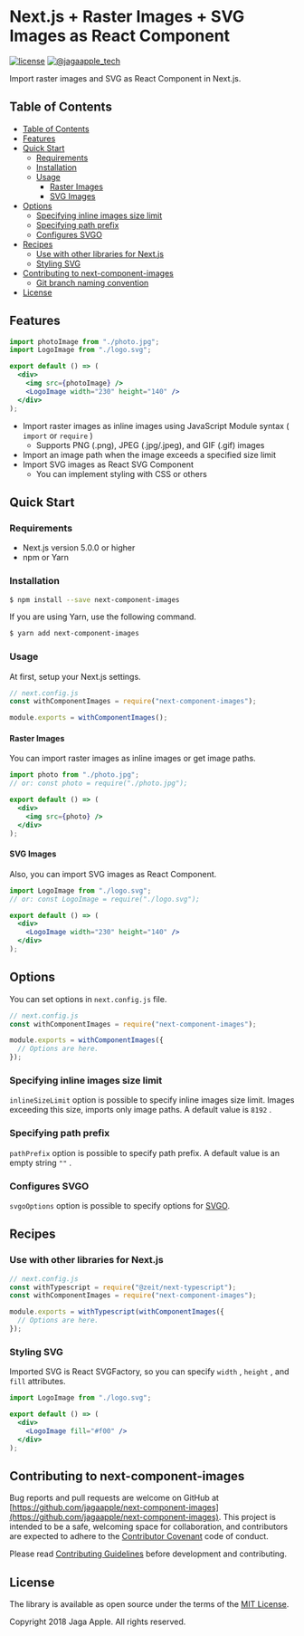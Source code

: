 <!-- ======================================================================================================================= -->
<!-- README                                                                                                                  -->
<!-- ======================================================================================================================= -->
# Next.js + Raster Images + SVG Images as React Component

[![license](https://img.shields.io/github/license/jagaapple/next-component-images.svg)](https://opensource.org/licenses/MIT)
[![@jagaapple_tech](https://img.shields.io/badge/contact-%40jagaapple_tech-blue.svg)](https://twitter.com/jagaapple_tech)

Import raster images and SVG as React Component in Next.js.


## Table of Contents

<!-- TOC depthFrom:2 -->

- [Table of Contents](#table-of-contents)
- [Features](#features)
- [Quick Start](#quick-start)
  - [Requirements](#requirements)
  - [Installation](#installation)
  - [Usage](#usage)
    - [Raster Images](#raster-images)
    - [SVG Images](#svg-images)
- [Options](#options)
  - [Specifying inline images size limit](#specifying-inline-images-size-limit)
  - [Specifying path prefix](#specifying-path-prefix)
  - [Configures SVGO](#configures-svgo)
- [Recipes](#recipes)
  - [Use with other libraries for Next.js](#use-with-other-libraries-for-nextjs)
  - [Styling SVG](#styling-svg)
- [Contributing to next-component-images](#contributing-to-next-component-images)
  - [Git branch naming convention](#git-branch-naming-convention)
- [License](#license)

<!-- /TOC -->


## Features
```jsx
import photoImage from "./photo.jpg";
import LogoImage from "./logo.svg";

export default () => (
  <div>
    <img src={photoImage} />
    <LogoImage width="230" height="140" />
  </div>
);
```

- Import raster images as inline images using JavaScript Module syntax ( `import` or `require` )
  - Supports PNG (.png), JPEG (.jpg/.jpeg), and GIF (.gif) images
- Import an image path when the image exceeds a specified size limit
- Import SVG images as React SVG Component
  - You can implement styling with CSS or others


## Quick Start
### Requirements
- Next.js version 5.0.0 or higher
- npm or Yarn

### Installation

```bash
$ npm install --save next-component-images
```

If you are using Yarn, use the following command.

```bash
$ yarn add next-component-images
```

### Usage
At first, setup your Next.js settings.

```js
// next.config.js
const withComponentImages = require("next-component-images");

module.exports = withComponentImages();
```

#### Raster Images
You can import raster images as inline images or get image paths.

```jsx
import photo from "./photo.jpg";
// or: const photo = require("./photo.jpg");

export default () => (
  <div>
    <img src={photo} />
  </div>
);
```

#### SVG Images
Also, you can import SVG images as React Component.

```jsx
import LogoImage from "./logo.svg";
// or: const LogoImage = require("./logo.svg");

export default () => (
  <div>
    <LogoImage width="230" height="140" />
  </div>
);
```


## Options
You can set options in `next.config.js` file.

```js
// next.config.js
const withComponentImages = require("next-component-images");

module.exports = withComponentImages({
  // Options are here.
});
```

### Specifying inline images size limit
`inlineSizeLimit` option is possible to specify inline images size limit. Images exceeding this size, imports only image paths.
A default value is `8192` .

### Specifying path prefix
`pathPrefix` option is possible to specify path prefix. A default value is an empty string `""` .

### Configures SVGO
`svgoOptions` option is possible to specify options for [SVGO](https://github.com/svg/svgo/).


## Recipes
### Use with other libraries for Next.js
```js
// next.config.js
const withTypescript = require("@zeit/next-typescript");
const withComponentImages = require("next-component-images");

module.exports = withTypescript(withComponentImages({
  // Options are here.
});
```

### Styling SVG
Imported SVG is React SVGFactory, so you can specify `width` , `height` , and `fill` attributes.

```jsx
import LogoImage from "./logo.svg";

export default () => (
  <div>
    <LogoImage fill="#f00" />
  </div>
);
```


## Contributing to next-component-images
Bug reports and pull requests are welcome on GitHub at
[https://github.com/jagaapple/next-component-images](https://github.com/jagaapple/next-component-images). This project is
intended to be a safe, welcoming space for collaboration, and contributors are expected to adhere to the
[Contributor Covenant](http://contributor-covenant.org) code of conduct.

Please read [Contributing Guidelines](./.github/CONTRIBUTING.md) before development and contributing.


## License
The library is available as open source under the terms of the [MIT License](http://opensource.org/licenses/MIT).

Copyright 2018 Jaga Apple. All rights reserved.

